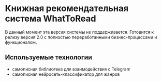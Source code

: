 # Книжная рекомендательная система WhatToRead

В данный момент эта версия системы не поддерживается. Готовится к релизу версия 
2.0 с полностью переработанными бизнес-процессами и функционалом.

## Используемые технологии

- самописная библиотека для взаимодействия с Telegram
- самописная нейросеть-классификатор для жанров
